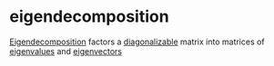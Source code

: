 # eigendecomposition
[Eigendecomposition](http://mathworld.wolfram.com/EigenDecomposition.html) 
factors a [diagonalizable](http://mathworld.wolfram.com/MatrixDiagonalization.html)
matrix into matrices of [eigenvalues](http://mathworld.wolfram.com/Eigenvalue.html) 
and [eigenvectors](http://mathworld.wolfram.com/Eigenvector.html)
